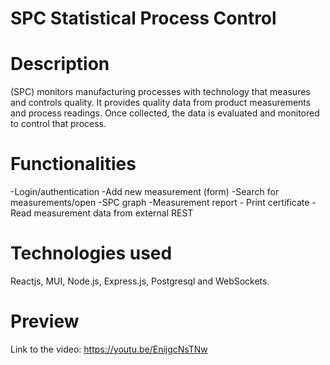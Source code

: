 # SPC Statistical Process Control 
# Description
(SPC) monitors manufacturing processes with technology that measures and controls quality. It provides quality data from product measurements and process readings. Once collected, the data is evaluated and monitored to control that process. 
# Functionalities 
-Login/authentication
-Add new measurement (form)
-Search for measurements/open
-SPC graph
-Measurement report - Print certificate
-Read measurement data from external REST
# Technologies used 
Reactjs, MUI, Node.js, Express.js, Postgresql and WebSockets. 
# Preview  
Link to the video: https://youtu.be/EnijgcNsTNw
